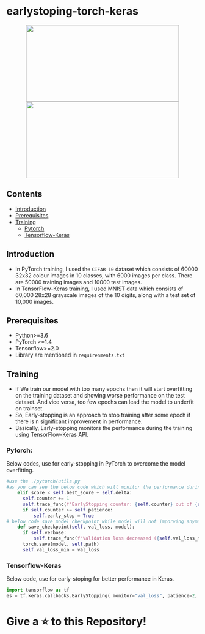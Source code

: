 # earlystoping-torch-keras

<p align="center">
<img src="https://user-images.githubusercontent.com/59862546/117540979-59b64100-b02f-11eb-9ea9-457ecf2e2271.png" width="400" height="200"> 
<img src="https://blog.keras.io/img/keras-tensorflow-logo.jpg" width="400" height="200"> 
<p>
  
  
## Contents
- [Introduction](#introduction)
- [Prerequisites](#prerequisites)
- [Training](#training)
  - [Pytorch](#pytorch)
  - [Tensorflow-Keras](#tensorflow-keras)

## Introduction
- In PyTorch training, I used the `CIFAR-10` dataset which consists of 60000 32x32 colour images in 10 classes, with 6000 images per class. There are 50000 training images and 10000 test images.
- In TensorFlow-Keras training, I used MNIST data which consists of 60,000 28x28 grayscale images of the 10 digits, along with a test set of 10,000 images.

## Prerequisites
- Python>=3.6
- PyTorch >=1.4
- Tensorflow>=2.0
- Library are mentioned in `requirenments.txt`

## Training
- If We train our model with too many epochs then it will start overfitting on the training dataset and showing worse performance on the test dataset. And vice versa, too few epochs can lead the model to underfit on trainset.
- So, Early-stopping is an approach to stop training after some epoch if there is n significant improvement in performance.
- Basically, Early-stopping monitors the performance during the training using TensorFlow-Keras API.
### Pytorch:
Below codes, use for early-stopping in PyTorch to overcome the model overfitting.
  ```python
  #use the ./pytorch/utils.py
  #as you can see the below code which will monitor the performance during the training
      elif score < self.best_score + self.delta:
        self.counter += 1
        self.trace_func(f'EarlyStopping counter: {self.counter} out of {self.patience}')
        if self.counter >= self.patience:
            self.early_stop = True
  # below code save model checkpoint while model will not imporving anymore
      def save_checkpoint(self, val_loss, model):
        if self.verbose:
            self.trace_func(f'Validation loss decreased ({self.val_loss_min:.6f} --> {val_loss:.6f}).  Saving model ...')
        torch.save(model, self.path)
        self.val_loss_min = val_loss
  ```
  ### Tensorflow-Keras
  Below code, use for early-stoping for better performance in Keras.
  ```python
  import tensorflow as tf
  es = tf.keras.callbacks.EarlyStopping( monitor="val_loss", patience=2, verbose=1, restore_best_weights=True)
  ```
  
 # Give a :star: to this Repository!
  

